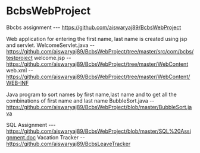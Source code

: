 # BcbsWebProject
Bbcbs assignment --- https://github.com/aiswaryaj89/BcbsWebProject

Web application for entering the first name, last name is created using jsp and servlet.
WelcomeServlet.java --https://github.com/aiswaryaj89/BcbsWebProject/tree/master/src/com/bcbs/testproject
welcome.jsp --https://github.com/aiswaryaj89/BcbsWebProject/tree/master/WebContent
web.xml --https://github.com/aiswaryaj89/BcbsWebProject/tree/master/WebContent/WEB-INF

Java program to sort names by first name,last name and to get all the combinations of first name and last name
BubbleSort.java -- https://github.com/aiswaryaj89/BcbsWebProject/blob/master/BubbleSort.java

SQL Assignment --- https://github.com/aiswaryaj89/BcbsWebProject/blob/master/SQL%20Assignment.doc
Vacation Tracker -- https://github.com/aiswaryaj89/BcbsLeaveTracker


